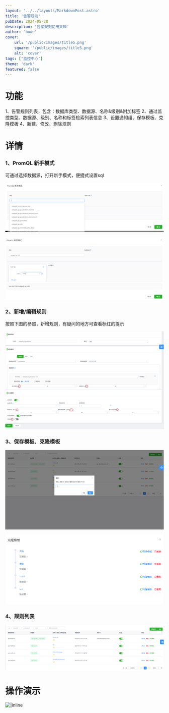 ```yaml
---
layout: '../../layouts/MarkdownPost.astro'
title: '告警规则'
pubDate: 2024-05-28
description: '告警规则使用文档'
author: 'howe'
cover:
    url: '/public/images/title5.png'
    square: '/public/images/title5.png'
    alt: 'cover'
tags: ["监控中心"] 
theme: 'dark'
featured: false
---
```


# 功能
1、告警规则列表，包含：数据库类型、数据源、名称&级别&附加标签
2、通过监控类型、数据源、级别、名称和标签检索列表信息
3、设置通知组、保存模板、克隆模板
4、新建、修改、删除规则

# 详情
### 1、PromQL 新手模式
可通过选择数据源，打开新手模式，便捷式设置sql

![|inline](/public/images/7.png)

![|inline](/public/images/8.png)

### 2、新增/编辑规则
按照下图的参照，新增规则，有疑问的地方可查看标红的提示

![|inline](/public/images/9.png)

### 3、保存模板、克隆模板
![|inline](/public/images/10.png)

![|inline](/public/images/11.png)

### 4、规则列表
![|inline](/public/images/12.png)

# 操作演示

![|inline](/public/images/5.gif)




